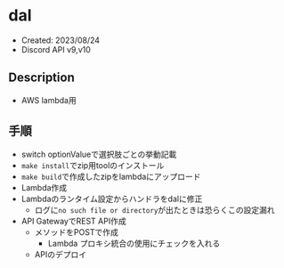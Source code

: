 # dal

- Created: 2023/08/24
- Discord API v9,v10

## Description

- AWS lambda用

## 手順

- switch optionValueで選択肢ごとの挙動記載
- `make install`でzip用toolのインストール
- `make build`で作成したzipをlambdaにアップロード
- Lambda作成
- Lambdaのランタイム設定からハンドラをdalに修正
    - ログに`no such file or directory`が出たときは恐らくこの設定漏れ
- API GatewayでREST API作成
    - メソッドをPOSTで作成
        - Lambda プロキシ統合の使用にチェックを入れる
    - APIのデプロイ
